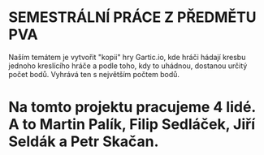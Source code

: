 # SEMESTRÁLNÍ PRÁCE Z PŘEDMĚTU PVA


Naším temátem je vytvořit "kopii" hry Gartic.io, kde hráči hádají kresbu jednoho kreslícího hráče a
podle toho, kdy to uhádnou, dostanou určitý počet bodů. Vyhrává ten s největším počtem bodů.


# Na tomto projektu pracujeme 4 lidé. A to Martin Palík, Filip Sedláček, Jiří Seldák a Petr Skačan.
